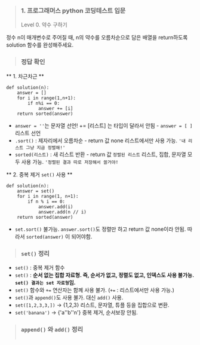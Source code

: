<blockquote>
<h3 id="1-프로그래머스-python-코딩테스트-입문">1. 프로그래머스 python 코딩테스트 입문</h3>
<p>Level 0. 약수 구하기</p>
</blockquote>
<p>정수 n이 매개변수로 주어질 때, n의 약수를 오름차순으로 담은 배열을 return하도록 solution 함수를 완성해주세요.</p>
<blockquote>
<h3 id="정답-확인">정답 확인</h3>
</blockquote>
<p>** 1. 차근차근 ** </p>
<pre><code class="language-python">def solution(n):
    answer = []
    for i in range(1,n+1):
        if n%i == 0:
            answer += [i]
    return sorted(answer)</code></pre>
<ul>
<li><code>answer = ''</code>는 문자열 선언! 
+= [리스트] 는 타입이 달라서 안됨 - <code>answer = [ ]</code> 리스트 선언</li>
<li><code>.sort()</code> : 제자리에서 오름차순 - return 값 none
 리스트에서만 사용 가능. <code>'내 리스트 그냥 지금 정렬해!'</code></li>
<li><code>sorted(리스트)</code> : 새 리스트 반환 - return 값 <code>정렬된 리스트</code>  리스트, 집합, 문자열 모두 사용 가능. <code>'정렬된 결과 따로 저장해서 쓸거야!</code></li>
</ul>
<p>** 2. 중복 제거 <code>set()</code> 사용 **</p>
<pre><code class="language-python">def solution(n):
    answer = set()
    for i in range(1, n+1):
        if n % i == 0:
            answer.add(i)
            answer.add(n // i)
    return sorted(answer)</code></pre>
<ul>
<li><code>set.sort()</code> 불가능. <code>answer.sort()</code>도 정렬만 하고 return 값 none이라 안됨. 따라서 <code>sorted(answer)</code> 이 되어야함.</li>
</ul>
<blockquote>
<h3 id="set-정리"><code>set()</code> 정리</h3>
</blockquote>
<ul>
<li><code>set()</code> : 중복 제거 함수</li>
<li><code>set()</code> : <strong>순서 없는 집합 자료형. 즉, 순서가 없고, 정렬도 없고, 인덱스도 사용 불가능. <code>set() 결과는 set 자료형</code>임.</strong></li>
<li><code>set()</code> 함수와 <code>+=</code> 연산자는 함께 사용 불가. 
 (<code>+=</code> : 리스트에서만 사용 가능.)</li>
<li><code>set()</code>과 <code>append()</code>도 사용 불가. 대신 <code>add()</code> 사용.</li>
<li><code>set([1,2,3,3,])</code> -&gt; {1,2,3} 리스트, 문자열, 튜플 등을 집합으로 변환.</li>
<li><code>set('banana')</code> -&gt; {'a''b''n'} 중복 제거, 순서보장 안됨.
<img alt="" src="https://velog.velcdn.com/images/kunhee/post/d0a18ea5-364c-4100-81a9-2b5cf78f8157/image.png" />
<img alt="" src="https://velog.velcdn.com/images/kunhee/post/9283a007-5949-4608-a0b3-65aa228f6092/image.png" /></li>
</ul>
<blockquote>
<h3 id="append-와-add-정리"><code>append()</code> 와 <code>add()</code> 정리</h3>
<p><img alt="" src="https://velog.velcdn.com/images/kunhee/post/33c077ab-fc6d-4bf4-a88a-4f6d0588a6fc/image.png" /></p>
</blockquote>